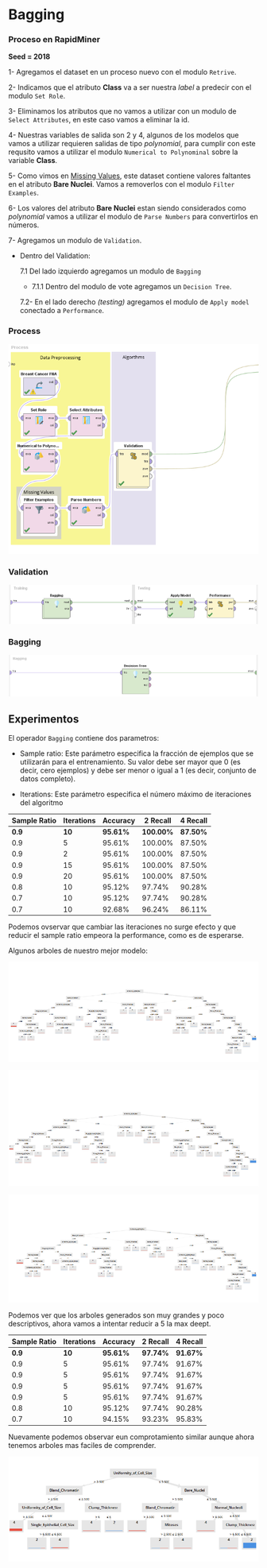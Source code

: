 # Bagging


### Proceso en RapidMiner

__Seed = 2018__

1- Agregamos el dataset en un proceso nuevo con el modulo `Retrive`.

2- Indicamos que el atributo **Class** va a ser nuestra _label_ a predecir con el modulo `Set Role`.

3- Eliminamos los atributos que no vamos a utilizar con un modulo de `Select Attributes`, en este caso vamos a eliminar la id.

4- Nuestras variables de salida son 2 y 4, algunos de los modelos que vamos a utilizar requieren salidas de tipo _polynomial_, para cumplir con este requsito vamos a utilizar el modulo `Numerical to Polynominal` sobre la variable **Class**.

5- Como vimos en [Missing Values](./), este dataset contiene valores faltantes en el atributo **Bare Nuclei**. Vamos a removerlos con el modulo `Filter Examples`.

6- Los valores del atributo **Bare Nuclei** estan siendo considerados como _polynomial_ vamos a utilizar el modulo de `Parse Numbers` para convertirlos en números.

7- Agregamos un modulo de `Validation`.

* Dentro del Validation:
  
  7.1 Del lado izquierdo agregamos un modulo de `Bagging`
  
  *  7.1.1 Dentro del modulo de vote agregamos un  `Decision Tree`.

  7.2- En el lado derecho _(testing)_ agregamos el modulo de `Apply model` conectado a `Performance`.


### Process

![](./img/17_ensambles_rm.PNG)
### Validation

![](./img/18_bagging_rm2.PNG)

### Bagging

![](./img/18_bagging_rm3.PNG)

## Experimentos

El operador `Bagging` contiene dos parametros:

* Sample ratio: Este parámetro especifica la fracción de ejemplos que se utilizarán para el entrenamiento. Su valor debe ser mayor que 0 (es decir, cero ejemplos) y debe ser menor o igual a 1 (es decir, conjunto de datos completo).

* Iterations: Este parámetro especifica el número máximo de iteraciones del algoritmo
 
| Sample Ratio  | Iterations    | Accuracy |2 Recall | 4 Recall |
|-------------| ---------------- | ----|---- | -------- |
| **0.9** | **10** | **95.61%** | **100.00%** | **87.50%** |
| 0.9 | 5  | 95.61% | 100.00% | 87.50% |
| 0.9 | 2  | 95.61% | 100.00% | 87.50% |
| 0.9 | 15 | 95.61% | 100.00% | 87.50% |
| 0.9 | 20 | 95.61% | 100.00% | 87.50% |
| 0.8 | 10 | 95.12% | 97.74% | 90.28% |
| 0.7 | 10 | 95.12% | 97.74% | 90.28% |
| 0.7 | 10 |  92.68% | 96.24%| 86.11% |

Podemos ovservar que cambiar las iteraciones no surge efecto y que reducir el sample ratio empeora la performance, como es de esperarse.

Algunos arboles de nuestro mejor modelo:

![](./img/18_bagging_tree.PNG)

![](./img/18_bagging_tree2.PNG)

![](./img/18_bagging_tree3.PNG)

Podemos ver que los arboles generados son muy grandes y poco descriptivos, ahora vamos a intentar reducir a 5 la max deept.

| Sample Ratio  | Iterations    | Accuracy |2 Recall | 4 Recall |
|-------------| ---------------- | ----|---- | -------- |
| **0.9** | **10** | **95.61%** | **97.74%** | **91.67%** |
| 0.9 | 5  | 95.61% | 97.74%| 91.67% |
| 0.9 | 5  | 95.61% | 97.74%| 91.67% |
| 0.9 | 5  | 95.61% | 97.74%| 91.67% |
| 0.9 | 5  | 95.61% | 97.74%| 91.67% |
| 0.8 | 10 | 95.12% | 97.74% | 90.28% |
| 0.7 | 10 | 94.15% | 93.23% | 95.83% |

Nuevamente podemos observar eun comprotamiento similar aunque ahora tenemos arboles mas faciles de comprender.

![](./img/18_bagging_tree4.PNG)